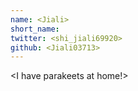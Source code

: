 ```yaml
---
name: <Jiali>
short_name:
twitter: <shi_jiali69920>
github: <Jiali03713>
---
```


**<Jiali>** <I have parakeets at home!>
